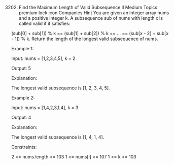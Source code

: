 3202. Find the Maximum Length of Valid Subsequence II
Medium
Topics
premium lock icon
Companies
Hint
You are given an integer array nums and a positive integer k.
A subsequence sub of nums with length x is called valid if it satisfies:

(sub[0] + sub[1]) % k == (sub[1] + sub[2]) % k == ... == (sub[x - 2] + sub[x - 1]) % k.
Return the length of the longest valid subsequence of nums.
 

Example 1:

Input: nums = [1,2,3,4,5], k = 2

Output: 5

Explanation:

The longest valid subsequence is [1, 2, 3, 4, 5].

Example 2:

Input: nums = [1,4,2,3,1,4], k = 3

Output: 4

Explanation:

The longest valid subsequence is [1, 4, 1, 4].

 

Constraints:

2 <= nums.length <= 103
1 <= nums[i] <= 107
1 <= k <= 103